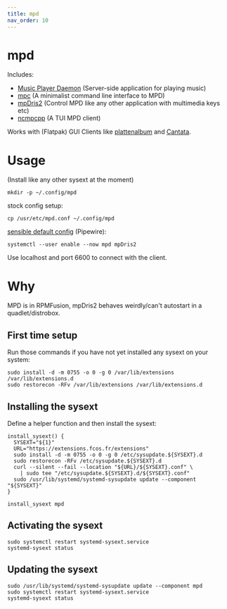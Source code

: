 ```yaml
---
title: mpd
nav_order: 10
---
```


# mpd

Includes:
- [Music Player Daemon](https://www.musicpd.org) (Server-side application for playing music)
- [mpc](https://www.musicpd.org/clients/mpc) (A minimalist command line interface to MPD)
- [mpDris2](https://github.com/eonpatapon/mpDris2) (Control MPD like any other application with multimedia keys etc)
- [ncmpcpp](https://rybczak.net/ncmpcpp) (A TUI MPD client)

Works with (Flatpak) GUI Clients like [plattenalbum](https://github.com/SoongNoonien/plattenalbum) and [Cantata](https://github.com/nullobsi/cantata).

# Usage

(Install like any other sysext at the moment)

`mkdir -p ~/.config/mpd`

stock config setup:

`cp /usr/etc/mpd.conf ~/.config/mpd`

[sensible default config](https://github.com/LukeSmithxyz/voidrice/blob/c43f390f07098c42db5efce654b07870951b512a/.config/mpd/mpd.conf) (Pipewire):

`systemctl --user enable --now mpd mpDris2`

Use localhost and port 6600 to connect with the client.

# Why

MPD is in RPMFusion, mpDris2 behaves weirdly/can't autostart in a quadlet/distrobox.

## First time setup

Run those commands if you have not yet installed any sysext on your system:

```
sudo install -d -m 0755 -o 0 -g 0 /var/lib/extensions /var/lib/extensions.d
sudo restorecon -RFv /var/lib/extensions /var/lib/extensions.d
```

## Installing the sysext

Define a helper function and then install the sysext:

```
install_sysext() {
  SYSEXT="${1}"
  URL="https://extensions.fcos.fr/extensions"
  sudo install -d -m 0755 -o 0 -g 0 /etc/sysupdate.${SYSEXT}.d
  sudo restorecon -RFv /etc/sysupdate.${SYSEXT}.d
  curl --silent --fail --location "${URL}/${SYSEXT}.conf" \
    | sudo tee "/etc/sysupdate.${SYSEXT}.d/${SYSEXT}.conf"
  sudo /usr/lib/systemd/systemd-sysupdate update --component "${SYSEXT}"
}

install_sysext mpd
```

## Activating the sysext

```
sudo systemctl restart systemd-sysext.service
systemd-sysext status
```

## Updating the sysext

```
sudo /usr/lib/systemd/systemd-sysupdate update --component mpd
sudo systemctl restart systemd-sysext.service
systemd-sysext status
```
